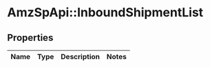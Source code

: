 # AmzSpApi::InboundShipmentList

## Properties
Name | Type | Description | Notes
------------ | ------------- | ------------- | -------------

